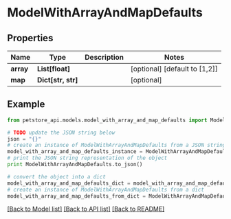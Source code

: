 # ModelWithArrayAndMapDefaults


## Properties
Name | Type | Description | Notes
------------ | ------------- | ------------- | -------------
**array** | **List[float]** |  | [optional] [default to [1,2]]
**map** | **Dict[str, str]** |  | [optional] 

## Example

```python
from petstore_api.models.model_with_array_and_map_defaults import ModelWithArrayAndMapDefaults

# TODO update the JSON string below
json = "{}"
# create an instance of ModelWithArrayAndMapDefaults from a JSON string
model_with_array_and_map_defaults_instance = ModelWithArrayAndMapDefaults.from_json(json)
# print the JSON string representation of the object
print ModelWithArrayAndMapDefaults.to_json()

# convert the object into a dict
model_with_array_and_map_defaults_dict = model_with_array_and_map_defaults_instance.to_dict()
# create an instance of ModelWithArrayAndMapDefaults from a dict
model_with_array_and_map_defaults_from_dict = ModelWithArrayAndMapDefaults.from_dict(model_with_array_and_map_defaults_dict)
```
[[Back to Model list]](../README.md#documentation-for-models) [[Back to API list]](../README.md#documentation-for-api-endpoints) [[Back to README]](../README.md)


